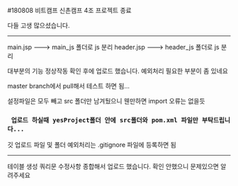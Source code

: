#180808 비트캠프 신촌캠프 4조 프로젝트 종료

다들 고생 많으셨습니다.




---
main.jsp ---> main_js 폴더로 js 분리
header.jsp ---> header_js 폴더로 js 분리 


대부분의 기능 정상작동 확인 후에 업로드 했습니다. 예외처리 필요한 부분이 좀 있네요



master branch에서 pull해서 테스트 하면 됨... 

설정파일은 모두 빼고 src 폴더만 남겨뒀으니 웬만하면 import 오류는 없을듯

### ` 업로드 하실때 yesProject폴더 안에 src폴더와 pom.xml 파일만 부탁드립니다...`

깃 업로드 파일 및 폴더 예외처리는 .gitignore 파일에 등록하면 됨


---

테이블 생성 쿼리문 수정사항 종합해서 업로드 했습니다. 확인 안했으니 문제있으면 알려주세요

